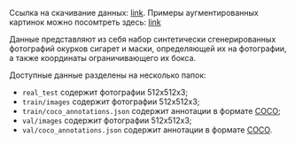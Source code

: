 Ссылка на скачивание данных: [link](https://www.immersivelimit.com/datasets/cigarette-butts).
Примеры аугментированных картинок можно посомтреть здесь: [link](https://drive.google.com/drive/folders/1hbZxNCGzTPYahAgtyTziYfetvul5P6nl?usp=sharing)

Данные представляют из себя набор синтетически сгенерированных фотографий окурков сигарет и маски, определяющей их на фотографии, а также координаты ограничивающего их бокса.

Доступные данные разделены на несколько папок:  
- `real_test` содержит фотографии 512x512x3;  
- `train/images` содержит фотографии 512x512x3;  
- `train/coco_annotations.json` содержит аннотации в формате [COCO](http://cocodataset.org/#format-data);  
- `val/images` содержит фотографии 512x512x3;  
- `val/coco_annotations.json` содержит аннотации в формате [COCO](http://cocodataset.org/#format-data).
